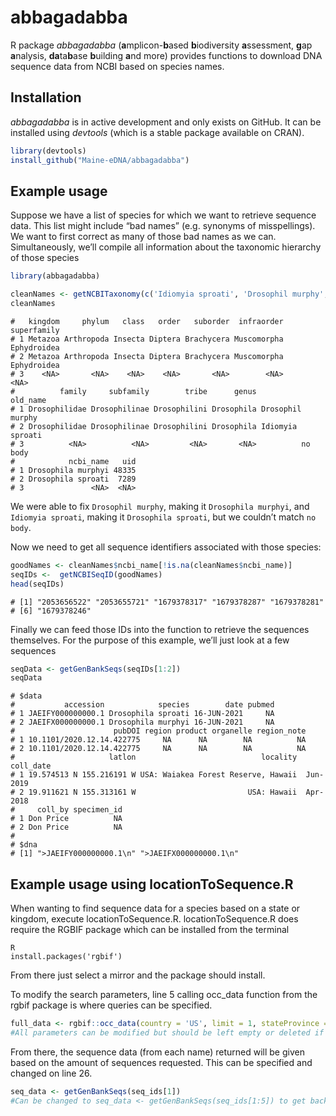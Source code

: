 <!-- README.md is generated from README.Rmd. Please edit that file -->

# abbagadabba

R package *abbagadabba* (**a**mplicon-**b**ased **b**iodiversity
**a**ssessment, **g**ap **a**nalysis, **da**ta**b**ase **b**uilding
**a**nd more) provides functions to download DNA sequence data from NCBI
based on species names.

## Installation

*abbagadabba* is in active development and only exists on GitHub. It can
be installed using *devtools* (which is a stable package available on
CRAN).

``` r
library(devtools)
install_github("Maine-eDNA/abbagadabba")
```

## Example usage

Suppose we have a list of species for which we want to retrieve sequence
data. This list might include “bad names” (e.g. synonyms of
misspellings). We want to first correct as many of those bad names as we
can. Simultaneously, we’ll compile all information about the taxonomic
hierarchy of those species

``` r
library(abbagadabba)

cleanNames <- getNCBITaxonomy(c('Idiomyia sproati', 'Drosophil murphy', 'no body'))
cleanNames
```

    #   kingdom     phylum   class   order   suborder  infraorder superfamily
    # 1 Metazoa Arthropoda Insecta Diptera Brachycera Muscomorpha Ephydroidea
    # 2 Metazoa Arthropoda Insecta Diptera Brachycera Muscomorpha Ephydroidea
    # 3    <NA>       <NA>    <NA>    <NA>       <NA>        <NA>        <NA>
    #          family     subfamily        tribe      genus         old_name
    # 1 Drosophilidae Drosophilinae Drosophilini Drosophila Drosophil murphy
    # 2 Drosophilidae Drosophilinae Drosophilini Drosophila Idiomyia sproati
    # 3          <NA>          <NA>         <NA>       <NA>          no body
    #            ncbi_name   uid
    # 1 Drosophila murphyi 48335
    # 2 Drosophila sproati  7289
    # 3               <NA>  <NA>

We were able to fix `Drosophil murphy`, making it `Drosophila murphyi`,
and `Idiomyia sproati`, making it `Drosophila sproati`, but we couldn’t
match `no body`.

Now we need to get all sequence identifiers associated with those
species:

``` r
goodNames <- cleanNames$ncbi_name[!is.na(cleanNames$ncbi_name)]
seqIDs <-  getNCBISeqID(goodNames)
head(seqIDs)
```

    # [1] "2053656522" "2053655721" "1679378317" "1679378287" "1679378281"
    # [6] "1679378246"

Finally we can feed those IDs into the function to retrieve the
sequences themselves. For the purpose of this example, we’ll just look
at a few sequences

``` r
seqData <- getGenBankSeqs(seqIDs[1:2])
seqData
```

    # $data
    #           accession            species        date pubmed
    # 1 JAEIFY000000000.1 Drosophila sproati 16-JUN-2021     NA
    # 2 JAEIFX000000000.1 Drosophila murphyi 16-JUN-2021     NA
    #                      pubDOI region product organelle region_note
    # 1 10.1101/2020.12.14.422775     NA      NA        NA          NA
    # 2 10.1101/2020.12.14.422775     NA      NA        NA          NA
    #                     latlon                            locality coll_date
    # 1 19.574513 N 155.216191 W USA: Waiakea Forest Reserve, Hawaii  Jun-2019
    # 2 19.911621 N 155.313161 W                         USA: Hawaii  Apr-2018
    #     coll_by specimen_id
    # 1 Don Price          NA
    # 2 Don Price          NA
    # 
    # $dna
    # [1] ">JAEIFY000000000.1\n" ">JAEIFX000000000.1\n"

## Example usage using locationToSequence.R
When wanting to find sequence data for a species based on a state or kingdom, execute locationToSequence.R.
locationToSequence.R does require the RGBIF package which can be installed from the terminal
```
R
install.packages('rgbif')
```
From there just select a mirror and the package should install.

To modify the search parameters, line 5 calling occ_data function from the rgbif package is where queries can be specified.
``` r
full_data <- rgbif::occ_data(country = 'US', limit = 1, stateProvince = 'Maine', scientificName = '') 
#All parameters can be modified but should be left empty or deleted if not wanting specified.
```

From there, the sequence data (from each name) returned will be given based on the amount of sequences requested. This can be specified and changed on line 26.
``` r
seq_data <- getGenBankSeqs(seq_ids[1])
#Can be changed to seq_data <- getGenBankSeqs(seq_ids[1:5]) to get back multiple sequences
```
